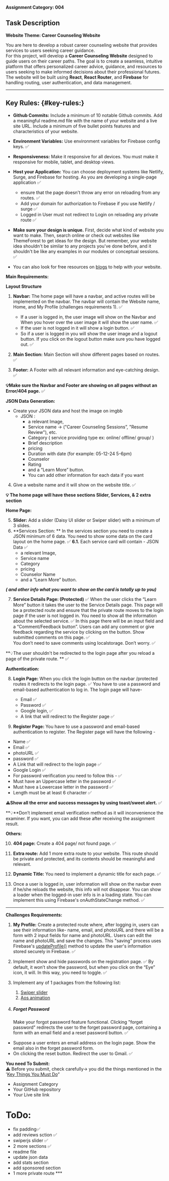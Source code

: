 **Assignment Category: 004**

## **Task Description**

**Website Theme: Career Counseling Website**

You are here to develop a robust career counseling website that provides services to users seeking career guidance.  
For this project, will develop a **Career Counseling Website** designed to guide users on their career paths. The goal is to create a seamless, intuitive platform that offers personalized career advice, guidance, and resources to users seeking to make informed decisions about their professional futures. The website will be built using **React**, **React Router**, and **Firebase** for handling routing, user authentication, and data management.

---

## **Key Rules:** {#key-rules:}

- **Github Commits:** Include a minimum of 10 notable Github commits. Add a meaningful readme.md file with the name of your website and a live site URL. Include a minimum of five bullet points features and characteristics of your website.
- **Environment Variables:** Use environment variables for Firebase config keys. ✅
- **Responsiveness:** Make it responsive for all devices. You must make it responsive for mobile, tablet, and desktop views.
- **Host your Application:** You can choose deployment systems like Netlify, Surge, and Firebase for hosting. As you are developing a single-page application ✅
  - ensure that the page doesn't throw any error on reloading from any routes. ✅
  - Add your domain for authorization to Firebase if you use Netlify / surge ✅
  - Logged in User must not redirect to Login on reloading any private route ✅
- **Make sure your design is unique.** First, decide what kind of website you want to make. Then, search online or check out websites like ThemeForest to get ideas for the design. But remember, your website idea shouldn't be similar to any projects you've done before, and it shouldn't be like any examples in our modules or conceptual sessions. ✅

- You can also look for free resources on [blogs](https://bootcamp.uxdesign.cc/free-images-and-resources-collection-for-website-c77f2fc46ce5) to help with your website.

**Main Requirements:**

**Layout Structure**

1. **Navbar:** The home page will have a navbar, and active routes will be implemented on the navbar. The navbar will contain the Website name, Home, and My Profile (challenges requirements 1). ✅

   - If a user is logged in, the user image will show on the Navbar and When you hover over the user image it will show the user name. ✅
   - If the user is not logged in it will show a login button. ✅
   - So if a user is logged in you will show the user image and a logout button. If you click on the logout button make sure you have logged out. ✅

2. **Main Section:** Main Section will show different pages based on routes. ✅

3. **Footer:** A Footer with all relevant information and eye-catching design. ✅

**💡Make sure the Navbar and Footer are showing on all pages without an Error/404 page.** ✅

**JSON Data Generation:**

- Create your JSON data and host the image on imgbb
  - JSON :
    - a relevant Image,
    - Service name \-\> ("Career Counseling Sessions”, "Resume Review"), etc.
    - Category ( service providing type ex: online/ offline/ group/ )
    - Brief description
    - pricing
    - Duration with date (for example: 05-12-24 5-6pm)
    - Counselor
    - Rating
    - and a “Learn More” button.
    - You can add other information for each data if you want

4. Give a website name and it will show on the website title. ✅

**💡 The home page will have these sections Slider, Services, & 2 extra section**

**Home Page:**

5. **Slider:** Add a slider (Daisy UI slider or Swiper slider) with a minimum of 3 slides.
6. **Services Section: ** In the services section you need to create a JSON minimum of 6 data. You need to show some data on the card layout on the home page. ✅
   **6.1.** Each service card will contain \- JSON Data ✅
   - a relevant Image,
   - Service name
   - Category
   - pricing
   - Counselor Name
   - and a “Learn More” button.

**_( and other info what you want to show on the card is totally up to you)_**

7. **Service Details Page: (Protected)** ✅
   When the user clicks the “Learn More” button it takes the user to the Service Details page. This page will be a protected route and ensure that the private route moves to the login page if the user is not logged in. You need to show all the information about the selected service. ✅
   In this page there will be an input field and a “Comment/Feedback button”. Users can add any comment or give feedback regarding the service by clicking on the button. Show submitted comments on this page. ✅  
   You don’t need to save comments using localstorage. Don’t worry. ✅

**💡The user shouldn't be redirected to the login page after you reload a page of the private route. ** ✅

**Authentication:**

8. **Login Page:** When you click the login button on the navbar /protected routes it redirects to the login page. ✅
   You have to use a password and email-based authentication to log in. The login page will have-

   - Email ✅
   - Password ✅
   - Google login, ✅
   - A link that will redirect to the Register page ✅

9. **Register Page:** You have to use a password and email-based authentication to register. The Register page will have the following \-

- Name ✅
- Email ✅
- photoURL ✅
- password ✅
- A Link that will redirect to the login page ✅
- Google Login ✅
- For password verification you need to follow this \- ✅
- Must have an Uppercase letter in the password ✅
- Must have a Lowercase letter in the password ✅
- Length must be at least 6 character ✅

**⚠️Show all the error and success messages by using toast/sweet alert.** ✅

**💡**Don’t implement email verification method as it will inconvenience the examiner. If you want, you can add these after receiving the assignment result.

**Others:**

10. **404 page:** Create a 404 page/ not found page. ✅
11. **Extra route:** Add 1 more extra route to your website. This route should be private and protected, and its contents should be meaningful and relevant.

12. **Dynamic Title:** You need to implement a dynamic title for each page. ✅

13. Once a user is logged in, user information will show on the navbar even if he/she reloads the website, this info will not disappear. You can show a loader when the logged-in user info is in a loading state. You can implement this using Firebase's onAuthStateChange method. ✅

---

**Challenges Requirements:**

1. **My Profile:** Create a protected route where, after logging in,
   users can see their information like- name, email, and photoURL and there will be a form with
   2 input fields for name and photoURL. Users can edit the name and photoURL and save the changes.
   This "saving" process uses Firebase's [updateProfile()](https://firebase.google.com/docs/auth/web/manage-users?hl=en&authuser=0)
   method to update the user's information stored securely in Firebase. ✅

2. Implement show and hide passwords on the registration page. ✅
   By default, it won’t show the password, but when you click on the “Eye” icon,
   it will. In this way, you need to toggle. ✅

3. Implement any of 1 packages from the following list:

   1. [Swiper slider](https://swiperjs.com/)
   2. [Aos animation](https://www.npmjs.com/package/aos)

4. ##### **Forget Password**

   Make your forgot password feature functional. Clicking "forget password" redirects the user to the forget password page, containing a form with an email field and a reset password button. ✅

- Suppose a user enters an email address on the login page. Show the email also in the forget password form.
- On clicking the reset button. Redirect the user to Gmail. ✅

**You need To Submit:**  
⚠️ Before you submit, check carefully-\> you did the things mentioned in the '[Key Things You Must Do](#key-rules:)”

- Assignment Category
- Your GitHub repository
- Your Live site link

# ToDo:

- fix padding✅
- add reviews sction ✅
- swiperjs slider ✅
- 2 more sections ✅
- readme file
- update json data
- add stats section
- add sponsored section
- 1 more private route ***
